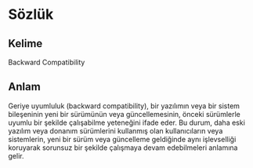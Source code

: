 # Sözlük

## Kelime 
Backward Compatibility

## Anlam
Geriye uyumluluk (backward compatibility), bir yazılımın veya bir sistem bileşeninin yeni bir sürümünün veya güncellemesinin, önceki sürümlerle uyumlu bir şekilde çalışabilme yeteneğini ifade eder. Bu durum, daha eski yazılım veya donanım sürümlerini kullanmış olan kullanıcıların veya sistemlerin, yeni bir sürüm veya güncelleme geldiğinde aynı işlevselliği koruyarak sorunsuz bir şekilde çalışmaya devam edebilmeleri anlamına gelir.